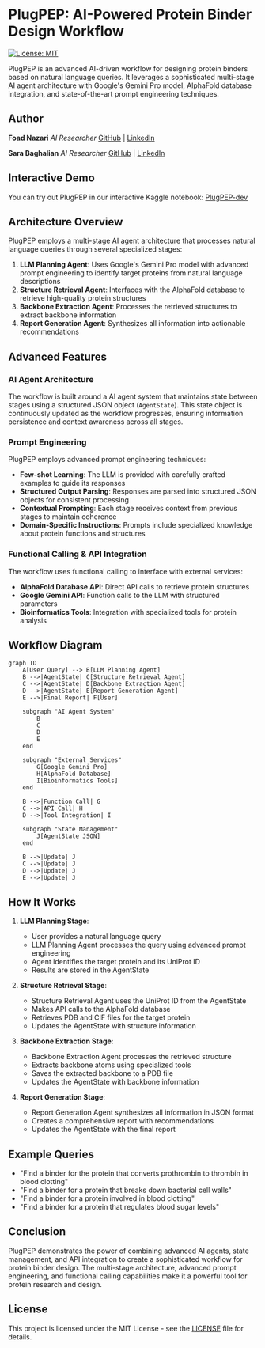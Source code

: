 # PlugPEP: AI-Powered Protein Binder Design Workflow

[![License: MIT](https://img.shields.io/badge/License-MIT-yellow.svg)](https://opensource.org/licenses/MIT)

PlugPEP is an advanced AI-driven workflow for designing protein binders based on natural language queries. It leverages a sophisticated multi-stage AI agent architecture with Google's Gemini Pro model, AlphaFold database integration, and state-of-the-art prompt engineering techniques.

## Author

**Foad Nazari**
*AI Researcher*
[GitHub](https://github.com/foadnazari) | [LinkedIn](https://www.linkedin.com/in/foadnazari/)

**Sara Baghalian**
*AI Researcher*
[GitHub](https://github.com/SaraBa87) | [LinkedIn](https://www.linkedin.com/in/sara-baghalian)

## Interactive Demo

You can try out PlugPEP in our interactive Kaggle notebook: [PlugPEP-dev](https://www.kaggle.com/code/fn1985/plugpep-dev)

## Architecture Overview

PlugPEP employs a multi-stage AI agent architecture that processes natural language queries through several specialized stages:

1. **LLM Planning Agent**: Uses Google's Gemini Pro model with advanced prompt engineering to identify target proteins from natural language descriptions
2. **Structure Retrieval Agent**: Interfaces with the AlphaFold database to retrieve high-quality protein structures
3. **Backbone Extraction Agent**: Processes the retrieved structures to extract backbone information
4. **Report Generation Agent**: Synthesizes all information into actionable recommendations

## Advanced Features

### AI Agent Architecture

The workflow is built around a AI agent system that maintains state between stages using a structured JSON object (`AgentState`). This state object is continuously updated as the workflow progresses, ensuring information persistence and context awareness across all stages.



### Prompt Engineering

PlugPEP employs advanced prompt engineering techniques:

- **Few-shot Learning**: The LLM is provided with carefully crafted examples to guide its responses
- **Structured Output Parsing**: Responses are parsed into structured JSON objects for consistent processing
- **Contextual Prompting**: Each stage receives context from previous stages to maintain coherence
- **Domain-Specific Instructions**: Prompts include specialized knowledge about protein functions and structures

### Functional Calling & API Integration

The workflow uses functional calling to interface with external services:

- **AlphaFold Database API**: Direct API calls to retrieve protein structures
- **Google Gemini API**: Function calls to the LLM with structured parameters
- **Bioinformatics Tools**: Integration with specialized tools for protein analysis

## Workflow Diagram

```mermaid
graph TD
    A[User Query] --> B[LLM Planning Agent]
    B -->|AgentState| C[Structure Retrieval Agent]
    C -->|AgentState| D[Backbone Extraction Agent]
    D -->|AgentState| E[Report Generation Agent]
    E -->|Final Report| F[User]

    subgraph "AI Agent System"
        B
        C
        D
        E
    end

    subgraph "External Services"
        G[Google Gemini Pro]
        H[AlphaFold Database]
        I[Bioinformatics Tools]
    end

    B -->|Function Call| G
    C -->|API Call| H
    D -->|Tool Integration| I

    subgraph "State Management"
        J[AgentState JSON]
    end

    B -->|Update| J
    C -->|Update| J
    D -->|Update| J
    E -->|Update| J
```

## How It Works

1. **LLM Planning Stage**:
   - User provides a natural language query
   - LLM Planning Agent processes the query using advanced prompt engineering
   - Agent identifies the target protein and its UniProt ID
   - Results are stored in the AgentState

2. **Structure Retrieval Stage**:
   - Structure Retrieval Agent uses the UniProt ID from the AgentState
   - Makes API calls to the AlphaFold database
   - Retrieves PDB and CIF files for the target protein
   - Updates the AgentState with structure information

3. **Backbone Extraction Stage**:
   - Backbone Extraction Agent processes the retrieved structure
   - Extracts backbone atoms using specialized tools
   - Saves the extracted backbone to a PDB file
   - Updates the AgentState with backbone information

4. **Report Generation Stage**:
   - Report Generation Agent synthesizes all information in JSON format
   - Creates a comprehensive report with recommendations
   - Updates the AgentState with the final report

## Example Queries

- "Find a binder for the protein that converts prothrombin to thrombin in blood clotting"
- "Find a binder for a protein that breaks down bacterial cell walls"
- "Find a binder for a protein involved in blood clotting"
- "Find a binder for a protein that regulates blood sugar levels"



## Conclusion

PlugPEP demonstrates the power of combining advanced AI agents, state management, and API integration to create a sophisticated workflow for protein binder design. The multi-stage architecture, advanced prompt engineering, and functional calling capabilities make it a powerful tool for protein research and design.

## License

This project is licensed under the MIT License - see the [LICENSE](LICENSE) file for details.

